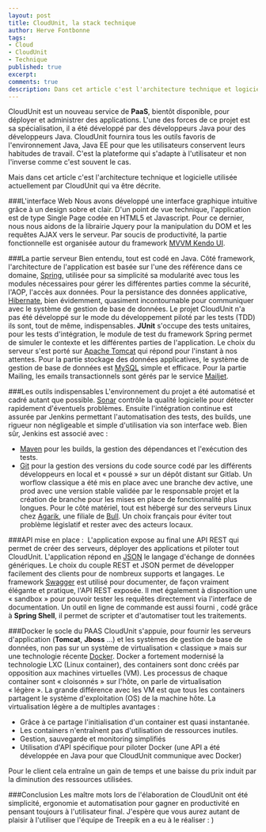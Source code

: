 ```yaml
---
layout: post
title: CloudUnit, la stack technique
author: Herve Fontbonne
tags:
- Cloud
- CloudUnit
- Technique
published: true
excerpt: 
comments: true
description: Dans cet article c'est l'architecture technique et logicielle utilisée actuellement par <a href="http://www.cloudunit.fr">CloudUnit</a> qui va être décrite.Il a été développé par des développeurs Java pour des développeurs Java.  CloudUnit fournira tous les outils favoris de l'environnement Java, Java EE pour que les utilisateurs conservent leurs habitudes de travail. C'est la plateforme qui s'adapte à l'utilisateur et non l'inverse comme c'est souvent le cas.
---
```


CloudUnit est un nouveau service de **PaaS**, bientôt disponible, pour déployer et administrer des applications. L'une des forces de ce projet est sa spécialisation, il a été développé par des développeurs Java pour des développeurs Java.  CloudUnit fournira tous les outils favoris de l'environnement Java, Java EE pour que les utilisateurs conservent leurs habitudes de travail. C'est la plateforme qui s'adapte à l'utilisateur et non l'inverse comme c'est souvent le cas.

Mais dans cet article c'est l'architecture technique et logicielle utilisée actuellement par CloudUnit qui va être décrite.

###L'interface Web
Nous avons développé une interface graphique intuitive grâce à un design sobre et clair. D'un point de vue technique, l'application est de type Single Page codée en HTML5 et Javascript. Pour ce dernier, nous nous aidons de la librairie Jquery pour la manipulation du DOM et les requêtes AJAX vers le serveur. Par soucis de productivité, la partie fonctionnelle est organisée autour du framework [MVVM Kendo UI](http://docs.kendoui.com/getting-started/framework/mvvm/overview).  

###La partie serveur
Bien entendu, tout est codé en Java. Côté framework, l'architecture de l'application est basée sur l'une des référence dans ce domaine, [Spring](http://spring.io/), utilisée pour sa simplicité sa modularité avec tous les modules nécessaires pour gérer les différentes parties comme la sécurité, l'AOP, l'accès aux données. 
Pour la persistance des données applicative, [Hibernate](http://hibernate.org/), bien évidemment, quasiment incontournable pour communiquer avec le système de gestion de base de données.
Le projet CloudUnit n'a pas été développé sur le mode du développement piloté par les tests (TDD) ils sont, tout de même, indispensables. **JUnit**  s'occupe des tests unitaires, pour les tests d'intégration, le module de test du framework Spring permet de simuler le contexte et les différentes parties de l'application. 
Le choix du serveur s'est porté sur [Apache Tomcat](http://tomcat.apache.org/) qui répond pour l'instant à nos attentes. 
Pour la partie stockage des données applicatives, le système de gestion de base de données est [MySQL](http://www.mysql.fr/) simple et efficace.
Pour la partie Mailing, les emails transactionnels sont gérés par le service [Mailjet](https://fr.mailjet.com/).

###Les outils indispensables
L'environnement du projet a été automatisé et cadré autant que possible.
[Sonar](http://www.sonarqube.org/) contrôle la qualité logicielle pour détecter rapidement d'éventuels problèmes. 
Ensuite l'intégration continue est assurée par Jenkins permettant l'automatisation des tests, des builds, une rigueur non négligeable et simple d'utilisation via son interface web. Bien sûr, Jenkins est associé avec :
- [Maven](http://maven.apache.org/what-is-maven.html) pour les builds, la gestion des dépendances et l'exécution des tests.
- [Git](http://git-scm.com/) pour la gestion des versions du code source codé par les différents développeurs en local et « poussé » sur un dépôt distant sur Gitlab. 
Un worflow classique a été mis en place avec une branche dev active, une prod avec une version stable validée par le responsable projet et la création de branche pour les mises en place de fonctionnalité plus longues.
Pour le côté matériel, tout est hébergé sur des serveurs Linux chez [Agarik](http://www.agarik.com/), une filiale de [Bull](http://www.bull.fr/). Un choix français pour éviter tout problème législatif et rester avec des acteurs locaux.


###API mise en place : 
L'application expose au final une API REST qui permet de créer des serveurs, déployer des applications et piloter tout CloudUnit. L'application répond en [JSON](http://www.json.org/) le langage d'échange de données génériques. Le choix du couple REST et JSON permet de développer facilement des clients pour de nombreux supports et langages. 
Le framework [Swagger](http://developers.helloreverb.com/swagger/) est utilisé pour documenter, de façon vraiment élégante et pratique, l'API REST exposée. Il met également à disposition une « sandbox » pour pouvoir tester les requêtes directement via l'interface de documentation.
Un outil en ligne de commande est aussi fourni , codé grâce à **Spring Shell**, il permet de scripter et d'automatiser tout les traitements.

###Docker le socle du PAAS
CloudUnit s'appuie, pour fournir les serveurs d'application (**Tomcat**, **Jboss** …) et les systèmes de gestion de base de données, non pas sur un système de virtualisation « classique » mais sur une technologie récente [Docker](https://www.docker.io/). 
Docker a fortement modernisé la technologie LXC (Linux container), des containers sont donc créés par opposition aux machines virtuelles (VM). Les processus de chaque container sont « cloisonnés »  sur l'hôte, on parle de virtualisation « légère ». La grande différence avec les VM est que tous les containers partagent le système d'exploitation (OS) de la machine hôte.
La virtualisation légère a de multiples avantages :
- Grâce à ce partage l'initialisation d'un container est quasi instantanée.
- Les containers n'entraînent pas d'utilisation de ressources inutiles.
- Gestion, sauvegarde et monitoring simplifiés 
- Utilisation d'API spécifique pour piloter Docker (une API a été développée en Java pour que CloudUnit communique avec Docker)

Pour le client cela entraîne un gain de temps et une baisse du prix induit par la diminution des ressources utilisées.

###Conclusion
Les maître mots lors de l'élaboration de CloudUnit ont été simplicité, ergonomie et automatisation pour gagner en productivité en pensant toujours à l'utilisateur final. J'espère que vous aurez autant de plaisir à l'utiliser que l'équipe de Treepik en a eu à le réaliser : )









